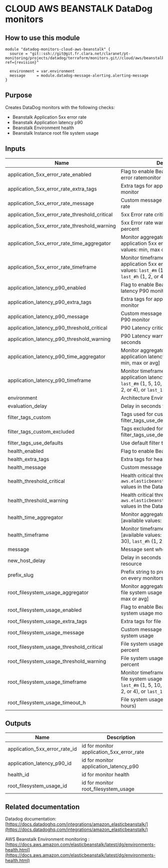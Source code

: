 # CLOUD AWS BEANSTALK DataDog monitors

## How to use this module

```
module "datadog-monitors-cloud-aws-beanstalk" {
  source = "git::ssh://git@git.fr.clara.net/claranet/pt-monitoring/projects/datadog/terraform/monitors.git//cloud/aws/beanstalk?ref={revision}"

  environment = var.environment
  message     = module.datadog-message-alerting.alerting-message
}

```

## Purpose

Creates DataDog monitors with the following checks:

- Beanstalk Application 5xx error rate
- Beanstalk Application latency p90
- Beanstalk Environment health
- Beanstalk Instance root file system usage

## Inputs

| Name | Description | Type | Default | Required |
|------|-------------|:----:|:-----:|:-----:|
| application\_5xx\_error\_rate\_enabled | Flag to enable Beanstalk application 5xx error ratemonitor | string | `"true"` | no |
| application\_5xx\_error\_rate\_extra\_tags | Extra tags for application 5xx error rate monitor | list(string) | `[]` | no |
| application\_5xx\_error\_rate\_message | Custom message for application 5xx error rate | string | `""` | no |
| application\_5xx\_error\_rate\_threshold\_critical | 5xx Error rate critical threshold in percent | string | `"5"` | no |
| application\_5xx\_error\_rate\_threshold\_warning | 5xx Error rate warning threshold in percent | string | `"3"` | no |
| application\_5xx\_error\_rate\_time\_aggregator | Monitor aggregator for beanstalk application 5xx error rate [available values: min, max or avg] | string | `"sum"` | no |
| application\_5xx\_error\_rate\_timeframe | Monitor timeframe for beanstalk application 5xx error rate [available values: `last_#m` (1, 5, 10, 15, or 30), `last_#h` (1, 2, or 4), or `last_1d`] | string | `"last_15m"` | no |
| application\_latency\_p90\_enabled | Flag to enable Beanstalk application latency P90 monitor | string | `"true"` | no |
| application\_latency\_p90\_extra\_tags | Extra tags for application latency P90 monitor | list(string) | `[]` | no |
| application\_latency\_p90\_message | Custom message for application latency P90 monitor | string | `""` | no |
| application\_latency\_p90\_threshold\_critical | P90 Latency critical threshold in seconds | string | `"0.5"` | no |
| application\_latency\_p90\_threshold\_warning | P90 Latency warning threshold in seconds | string | `"0.3"` | no |
| application\_latency\_p90\_time\_aggregator | Monitor aggregator for beanstalk application latency P90 [available values: min, max or avg] | string | `"min"` | no |
| application\_latency\_p90\_timeframe | Monitor timeframe for beanstalk application latency P90 [available values: `last_#m` (1, 5, 10, 15, or 30), `last_#h` (1, 2, or 4), or `last_1d`] | string | `"last_15m"` | no |
| environment | Architecture Environment | string | n/a | yes |
| evaluation\_delay | Delay in seconds for the metric evaluation | string | `"900"` | no |
| filter\_tags\_custom | Tags used for custom filtering when filter_tags_use_defaults is false | string | `"*"` | no |
| filter\_tags\_custom\_excluded | Tags excluded for custom filtering when filter_tags_use_defaults is false | string | `""` | no |
| filter\_tags\_use\_defaults | Use default filter tags convention | string | `"true"` | no |
| health\_enabled | Flag to enable Beanstalk Health monitor | string | `"true"` | no |
| health\_extra\_tags | Extra tags for health monitor | list(string) | `[]` | no |
| health\_message | Custom message for health monitor | string | `""` | no |
| health\_threshold\_critical | Health critical threshold (see the `aws.elasticbeanstalk.environment_health` values in the Datadog documentation) | string | `"20"` | no |
| health\_threshold\_warning | Health critical threshold (see the `aws.elasticbeanstalk.environment_health` values in the Datadog documentation) | string | `"15"` | no |
| health\_time\_aggregator | Monitor aggregator for beanstalk health [available values: min, max or avg] | string | `"min"` | no |
| health\_timeframe | Monitor timeframe for beanstalk health [available values: `last_#m` (1, 5, 10, 15, or 30), `last_#h` (1, 2, or 4), or `last_1d`] | string | `"last_10m"` | no |
| message | Message sent when an alert is triggered | string | n/a | yes |
| new\_host\_delay | Delay in seconds before monitor new resource | string | `"300"` | no |
| prefix\_slug | Prefix string to prepend between brackets on every monitors names | string | `""` | no |
| root\_filesystem\_usage\_aggregator | Monitor aggregator for beanstalk instance file system usage [available values: min, max or avg] | string | `"max"` | no |
| root\_filesystem\_usage\_enabled | Flag to enable Beanstalk instance file system usage monitor | string | `"true"` | no |
| root\_filesystem\_usage\_extra\_tags | Extra tags for file system usage monitor | list(string) | `[]` | no |
| root\_filesystem\_usage\_message | Custom message for application file system usage | string | `""` | no |
| root\_filesystem\_usage\_threshold\_critical | File system usage critical threshold in percent | string | `"90"` | no |
| root\_filesystem\_usage\_threshold\_warning | File system usage warning threshold in percent | string | `"80"` | no |
| root\_filesystem\_usage\_timeframe | Monitor timeframe for beanstalk instance file system usage [available values: `last_#m` (1, 5, 10, 15, or 30), `last_#h` (1, 2, or 4), or `last_1d`] | string | `"last_5m"` | no |
| root\_filesystem\_usage\_timeout\_h | File system usage auto-resolving state (in hours) | string | `"0"` | no |

## Outputs

| Name | Description |
|------|-------------|
| application\_5xx\_error\_rate\_id | id for monitor application_5xx_error_rate |
| application\_latency\_p90\_id | id for monitor application_latency_p90 |
| health\_id | id for monitor health |
| root\_filesystem\_usage\_id | id for monitor root_filesystem_usage |

## Related documentation

Datadog documentation: [https://docs.datadoghq.com/integrations/amazon_elasticbeanstalk/](https://docs.datadoghq.com/integrations/amazon_elasticbeanstalk/)

AWS Beanstalk Environment monitoring : [https://docs.aws.amazon.com/elasticbeanstalk/latest/dg/environments-health.html](https://docs.aws.amazon.com/elasticbeanstalk/latest/dg/environments-health.html)
